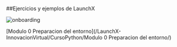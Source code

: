 ##Ejercicios y ejemplos de LaunchX

![onboarding](https://user-images.githubusercontent.com/9124597/152575053-a3da1c90-772e-4ca7-a544-8056462704cd.png)

[Modulo 0 Preparacion del entorno](/LaunchX-InnovacionVirtual/CursoPython/Modulo 0 Preparacion del entorno/)
